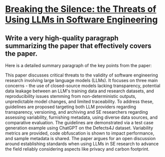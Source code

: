 # [Breaking the Silence: the Threats of Using LLMs in Software Engineering](https://arxiv.org/abs/2312.08055)

## Write a very high-quality paragraph summarizing the paper that effectively covers the paper.

 Here is a detailed summary paragraph of the key points from the paper:

This paper discusses critical threats to the validity of software engineering research involving large language models (LLMs). It focuses on three main concerns - the use of closed-source models lacking transparency, potential data leakage between an LLM's training data and research datasets, and reproducibility issues stemming from non-deterministic outputs, unpredictable model changes, and limited traceability. To address these, guidelines are proposed targeting both LLM providers regarding transparency, versioning, and archiving and SE researchers regarding assessing variability, furnishing metadata, using diverse data sources, and comparative evaluation. The guidelines are demonstrated via a test case generation example using ChatGPT on the Defects4J dataset. Variability metrics are provided, code obfuscation is shown to impact performance, and sample metadata is shared. The paper argues for an open discussion around establishing standards when using LLMs in SE research to advance the field reliably considering aspects like privacy and carbon footprint.
